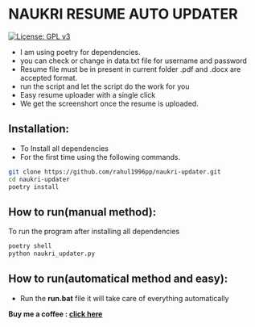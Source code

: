# NAUKRI RESUME AUTO UPDATER

[![License: GPL v3](https://img.shields.io/badge/License-GPLv3-blue.svg)](https://github.com/rahul1996pp/naukri-updater/blob/main/LICENSE)

- I am using poetry for dependencies.
- you can check or change in data.txt file for username and password
- Resume file must be in present in current folder .pdf and .docx are accepted format.
- run the script and let the script do the work for you
- Easy resume uploader with a single click
- We get the screenshort once the resume is uploaded.

## Installation:

- To Install all dependencies
- For the first time using the following commands.

```bash
git clone https://github.com/rahul1996pp/naukri-updater.git
cd naukri-updater
poetry install
```

## How to run(manual method):

To run the program after installing all dependencies

```bash
poetry shell
python naukri_updater.py
```

## How to run(automatical method and easy):

 - Run the **run.bat** file it will take care of everything automatically


**Buy me a coffee : [click here](https://www.paypal.me/RahulPujari "Pay")**
